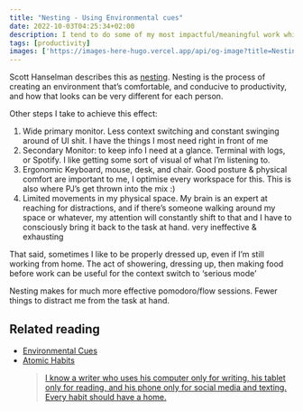 ```yaml
---
title: "Nesting - Using Environmental cues"
date: 2022-10-03T04:25:34+02:00
description: I tend to do some of my most impactful/meaningful work whilst in PJ’s. In fact, I can confidently say I’ve generated more revenue in that outfit than any other.
tags: [productivity]
images: ['https://images-here-hugo.vercel.app/api/og-image?title=Nesting-%20Embracing%20PJ%E2%80%99s']
---
```


Scott Hanselman describes this as [nesting](https://www.hanselman.com/blog/the-importance-of-nesting-when-remote-working-and-quarantine-working). Nesting is the process of creating an environment that’s comfortable, and conducive to productivity, and how that looks can be very different for each person.

Other steps I take to achieve this effect:

1. Wide primary monitor. Less context switching and constant swinging around of UI shit. I have the things I most need right in front of me
2. Secondary Monitor: to keep info I need at a glance. Terminal with logs, or Spotify. I like getting some sort of visual of what I’m listening to.
3. Ergonomic Keyboard, mouse, desk, and chair. Good posture & physical comfort are important to me, I optimise every workspace for this. This is also where PJ’s get thrown into the mix :)
4. Limited movements in my physical space. My brain is an expert at reaching for distractions, and if there’s someone walking around my space or whatever, my attention will constantly shift to that and I have to consciously bring it back to the task at hand. very ineffective & exhausting

That said, sometimes I like to be properly dressed up, even if I’m still working from home. The act of showering, dressing up, then making food before work can be useful for the context switch to ‘serious mode’

Nesting makes for much more effective pomodoro/flow sessions. Fewer things to distract me from the task at hand.

## Related reading

- [Environmental Cues](https://www.google.com/search?q=environmental+cues)
- [Atomic Habits](https://jamesclear.com/atomic-habits)
  > [I know a writer who uses his computer only for writing, his tablet only for reading, and his phone only for social media and texting. Every habit should have a home.](https://jamesclear.com/atomic-habits)